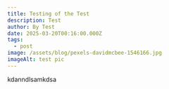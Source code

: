 ```yaml
---
title: Testing of the Test
description: Test
author: By Test
date: 2025-03-20T00:16:00.000Z
tags:
  - post
image: /assets/blog/pexels-davidmcbee-1546166.jpg
imageAlt: test pic
---
```

kdanndlsamkdsa
